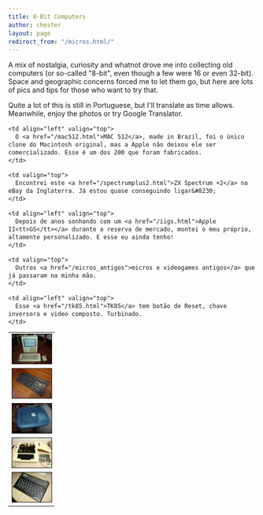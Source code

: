 ```yaml
---
title: 8-Bit Computers
author: chester
layout: page
redirect_from: "/micros.html/"
---
```

<p align="left">
  A mix of nostalgia, curiosity and whatnot drove me into collecting old computers (or so-called "8-bit", even though a few were 16 or even 32-bit). Space and geographic concerns forced me to let them go, but here are lots of pics and tips for those who want to try that.
</p>

<p>Quite a lot of this is still in Portuguese, but I'll translate as time allows. Meanwhile, enjoy the photos or try Google Translator.</p>

<table style="border-spacing:8px" border="0">
  <tr>
    <td width="80" valign="top">
      <a href="/mac512.html"><img src="/img/micros/icone_mac512.jpg" border="1" alt="" /></a>
    </td>

    <td align="left" valign="top">
      O <a href="/mac512.html">MAC 512</a>, made in Brazil, foi o único clone do Macintosh original, mas a Apple não deixou ele ser comercializado. Esse é um dos 200 que foram fabricados.
    </td>
  </tr>

  <tr>
    <td width="80" valign="top">
      <a href="/spectrumplus2.html"><img src="/img/micros/icone_spectrumplus2.jpg" border="1" alt="" /></a>
    </td>

    <td valign="top">
      Encontrei este <a href="/spectrumplus2.html">ZX Spectrum +2</a> no eBay da Inglaterra. Já estou quase conseguindo ligar&#8230;
    </td>
  </tr>

  <tr>
    <td width="80" valign="top">
      <a href="/iigs.html"><img src="/img/micros/icone_iigs.jpg" border="1" alt="" /></a>
    </td>

    <td align="left" valign="top">
      Depois de anos sonhando com um <a href="/iigs.html">Apple II<tt>GS</tt></a> durante a reserva de mercado, montei o meu próprio, altamente personalizado. E esse eu ainda tenho!
    </td>
  </tr>

  <tr>
    <td width="80" valign="top">
      <a href="/micros_antigos"><img src="/img/micros/icone_antigos.jpg" border="1" alt="" /></a>
    </td>

    <td valign="top">
      Outros <a href="/micros_antigos">micros e videogames antigos</a> que já passaram na minha mão.
    </td>
  </tr>

  <tr>
    <td width="80" valign="top">
      <a href="/tk85.html"><img src="/img/micros/icone_tk85.jpg" border="1" alt="" /></a>
    </td>

    <td align="left" valign="top">
      Esse <a href="/tk85.html">TK85</a> tem botão de Reset, chave inversora e video composto. Turbinado.
    </td>
  </tr>
</table>
